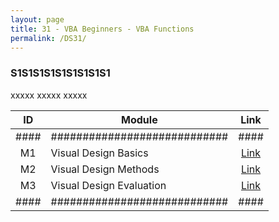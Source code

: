 ```yaml
---
layout: page
title: 31 - VBA Beginners - VBA Functions
permalink: /DS31/
---
```


<h3>S1S1S1S1S1S1S1S1S1</h3>

xxxxx xxxxx xxxxx

| ID | Module                     |Link|
|:--:|----------------------------|:--:|
|####|############################|####|
| M1 | Visual Design Basics       |[Link](/03-MSDS-Courses/DS22/M1/)|
| M2 | Visual Design Methods      |[Link](/03-MSDS-Courses/DS22/M2/)|
| M3 | Visual Design Evaluation   |[Link](/03-MSDS-Courses/DS22/M3/)|
|####|############################|####|

